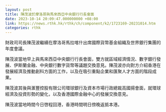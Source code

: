 ```yaml
---
layout: post
title: 陳茂波於摩洛哥與馬來西亞中央銀行行長會面
date: 2023-10-14 20:09:47.000000000 +08:00
link: https://news.rthk.hk/rthk/ch/component/k2/1723169-20231014.htm
categories: rthk
---
```


財政司司長陳茂波繼續在摩洛哥馬拉喀什出席國際貨幣基金組織及世界銀行集團的年度會議。
 
陳茂波當地早上與馬來西亞中央銀行行長會面，雙方就區域經濟情況、數字銀行發展、伊斯蘭金融、中央銀行數字貨幣等議題交換意見。陳茂波亦向對方介紹香港在發展經濟及推動創科方面的工作，以及在吸引重點企業和匯聚人才方面的階段成果。
 
陳茂波其後與滙豐控股有限公司環球銀行及資本市場行政總裁高國揚會面，就環球經濟及投資形勢的變化，以及香港國際金融中心的發展交換意見。
 
陳茂波當地時間今日啓程回港，香港時間明日傍晚返抵本港。

